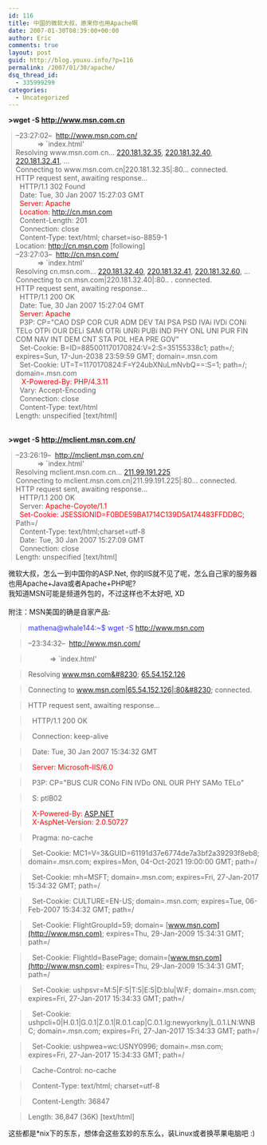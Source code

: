 ```yaml
---
id: 116
title: 中国的微软大叔，原来你也用Apache啊
date: 2007-01-30T08:39:00+00:00
author: Eric
comments: true
layout: post
guid: http://blog.youxu.info/?p=116
permalink: /2007/01/30/apache/
dsq_thread_id:
  - 335999299
categories:
  - Uncategorized
---
```

<span style="font-weight: bold;">>wget -S <a href="http://www.msn.com.cn">http://www.msn.com.cn</a></span>

<blockquote style="border-left: 1px solid rgb(204, 204, 204); margin: 0pt 0pt 0pt 0.8ex; padding-left: 1ex;" class="gmail_quote">
  <p>
    &#8211;23:27:02&#8211;&nbsp;&nbsp;<a href="http://www.msn.com.cn/">http://www.msn.com.cn/</a><br /> &nbsp;&nbsp;&nbsp;&nbsp;&nbsp;&nbsp;&nbsp;&nbsp;&nbsp;&nbsp; => `index.html'<br /> Resolving www.msn.com.cn&#8230; <a href="http://220.181.32.35">220.181.32.35</a>, <a href="http://220.181.32.40"> 220.181.32.40</a>, <a href="http://220.181.32.41">220.181.32.41</a>, &#8230;<br /> Connecting to www.msn.com.cn|220.181.32.35|:80&#8230; connected.<br /> HTTP request sent, awaiting response&#8230;<br /> &nbsp;&nbsp;HTTP/1.1 302 Found<br /> &nbsp;&nbsp;Date: Tue, 30 Jan 2007 15:27:03 GMT<br /> &nbsp;&nbsp;<span style="color: rgb(255, 0, 0);">Server: Apache</span><br /> &nbsp;&nbsp;<span style="color: rgb(255, 0, 0);">Location: <a href="http://cn.msn.com">http://cn.msn.com</a></span><br /> &nbsp;&nbsp;Content-Length: 201<br /> &nbsp;&nbsp;Connection: close<br /> &nbsp;&nbsp;Content-Type: text/html; charset=iso-8859-1<br /> Location: <a href="http://cn.msn.com">http://cn.msn.com</a> [following]<br /> &#8211;23:27:03&#8211;&nbsp;&nbsp;<a href="http://cn.msn.com/">http://cn.msn.com/</a><br /> &nbsp;&nbsp;&nbsp;&nbsp;&nbsp;&nbsp;&nbsp;&nbsp;&nbsp;&nbsp; => `index.html'<br /> Resolving cn.msn.com&#8230; <a href="http://220.181.32.40">220.181.32.40</a>, <a href="http://220.181.32.41">220.181.32.41</a>, <a href="http://220.181.32.60">220.181.32.60</a>, &#8230;<br /> Connecting to cn.msn.com|220.181.32.40|:80.. . connected.<br /> HTTP request sent, awaiting response&#8230;<br /> &nbsp;&nbsp;HTTP/1.1 200 OK<br /> &nbsp;&nbsp;Date: Tue, 30 Jan 2007 15:27:04 GMT<br /> &nbsp;&nbsp;<span style="color: rgb(255, 0, 0);">Server: Apache</span><br /> &nbsp;&nbsp;P3P: CP="CAO DSP COR CUR ADM DEV TAI PSA PSD IVAi IVDi CONi TELo OTPi OUR DELi SAMi OTRi UNRi PUBi IND PHY ONL UNI PUR FIN COM NAV INT DEM CNT STA POL HEA PRE GOV"<br /> &nbsp;&nbsp;Set-Cookie: B=ID=885001170170824:V=2:S=35155338c1; path=/; expires=Sun, 17-Jun-2038 23:59:59 GMT; domain=.msn.com<br /> &nbsp;&nbsp;Set-Cookie: UT=T=1170170824:F=Y24ubXNuLmNvbQ==:S=1; path=/; domain=.msn.com<br /> &nbsp;&nbsp;<span style="color: rgb(255, 0, 0);"> X-Powered-By: PHP/4.3.11</span><br /> &nbsp;&nbsp;Vary: Accept-Encoding<br /> &nbsp;&nbsp;Connection: close<br /> &nbsp;&nbsp;Content-Type: text/html<br /> Length: unspecified [text/html]
  </p>
</blockquote>

<div>
  <br style="font-weight: bold;" /><span style="font-weight: bold;"> >wget -S <a href="http://mclient.msn.com.cn/">http://mclient.msn.com.cn/</a></span></p> 
  
  <blockquote style="border-left: 1px solid rgb(204, 204, 204); margin: 0pt 0pt 0pt 0.8ex; padding-left: 1ex;" class="gmail_quote">
    <p>
      &#8211;23:26:19&#8211;&nbsp; <a href="http://mclient.msn.com.cn/">http://mclient.msn.com.cn/</a><br /> &nbsp;&nbsp;&nbsp;&nbsp;&nbsp;&nbsp;&nbsp;&nbsp;&nbsp;&nbsp; => `index.html'<br /> Resolving mclient.msn.com.cn&#8230; <a href="http://211.99.191.225">211.99.191.225</a><br /> Connecting to mclient.msn.com.cn|211.99.191.225|:80&#8230; connected.<br /> HTTP request sent, awaiting response&#8230;<br /> &nbsp; HTTP/1.1 200 OK<br /> &nbsp; Server: <span style="color: rgb(255, 0, 0);">Apache-Coyote/1.1</span><br /> &nbsp; <span style="color: rgb(255, 0, 0);"> Set-Cookie: JSESSIONID=F0BDE59BA1714C139D5A174483FFDDBC;</span> Path=/<br /> &nbsp; Content-Type: text/html;charset=utf-8<br /> &nbsp; Date: Tue, 30 Jan 2007 15:27:09 GMT<br /> &nbsp; Connection: close<br /> Length: unspecified [text/html]
    </p>
  </blockquote>
  
  <p>
    微软大叔，怎么一到中国你的ASP.Net, 你的IIS就不见了呢，怎么自己家的服务器也用Apache+Java或者Apache+PHP呢?<br /> 我知道MSN可能是频道外包的，不过这样也不太好吧, XD<br /> &nbsp;<br /> 附注：MSN美国的确是自家产品:
  </p>
</div>

> <span style="color: rgb(51, 51, 255);">mathena@whale144:~$ wget -S <a href="http://www.msn.com">http://www.msn.com</a></span>
  
> &#8211;23:34:32&#8211;&nbsp; <http://www.msn.com/>
  
> &nbsp;&nbsp;&nbsp;&nbsp;&nbsp;&nbsp;&nbsp;&nbsp;&nbsp;&nbsp; => \`index.html'
  
> Resolving www.msn.com&#8230;  [65.54.152.126](http://65.54.152.126)
  
> Connecting to www.msn.com|65.54.152.126|:80&#8230; connected.
  
> HTTP request sent, awaiting response&#8230;
  
> &nbsp; HTTP/1.1 200 OK
  
> &nbsp; Connection: keep-alive
  
> &nbsp; Date: Tue, 30 Jan 2007 15:34:32 GMT
  
> &nbsp;  <span style="color: rgb(255, 0, 0);">Server: Microsoft-IIS/6.0</span>
  
> &nbsp; P3P: CP="BUS CUR CONo FIN IVDo ONL OUR PHY SAMo TELo"
  
> &nbsp; S: ptlB02
  
> <span style="color: rgb(255, 0, 0);">&nbsp; X-Powered-By: <a href="http://ASP.NET">ASP.NET</a></span> <br style="color: rgb(255, 0, 0);" /><span style="color: rgb(255, 0, 0);">&nbsp; X-AspNet-Version: 2.0.50727</span>
  
> &nbsp; Pragma: no-cache
  
> &nbsp; Set-Cookie: MC1=V=3&GUID=61191d37e6774de7a3bf2a39293f8eb8; domain=.msn.com; expires=Mon, 04-Oct-2021 19:00:00 GMT; path=/
  
> &nbsp; Set-Cookie: mh=MSFT; domain=.msn.com; expires=Fri, 27-Jan-2017 15:34:32 GMT; path=/
  
> &nbsp; Set-Cookie: CULTURE=EN-US; domain=.msn.com; expires=Tue, 06-Feb-2007 15:34:32 GMT; path=/
  
> &nbsp; Set-Cookie: FlightGroupId=59; domain= [www.msn.com](http://www.msn.com); expires=Thu, 29-Jan-2009 15:34:31 GMT; path=/
  
> &nbsp; Set-Cookie: FlightId=BasePage; domain=[www.msn.com](http://www.msn.com); expires=Thu, 29-Jan-2009 15:34:31 GMT; path=/
  
> &nbsp; Set-Cookie: ushpsvr=M:5|F:5|T:5|E:5|D:blu|W:F; domain=.msn.com; expires=Fri, 27-Jan-2017 15:34:33 GMT; path=/
  
> &nbsp; Set-Cookie: ushpcli=0|H.0.1|G.0.1|Z.0.1|R.0.1.cap|C.0.1.lg:newyorkny|L.0.1.LN:WNBC; domain=.msn.com; expires=Fri, 27-Jan-2017 15:34:33 GMT; path=/
  
> &nbsp; Set-Cookie: ushpwea=wc:USNY0996; domain=.msn.com; expires=Fri, 27-Jan-2017 15:34:33 GMT; path=/
  
> &nbsp; Cache-Control: no-cache
  
> &nbsp; Content-Type: text/html; charset=utf-8
  
> &nbsp; Content-Length: 36847
  
> Length: 36,847 (36K) [text/html] 

这些都是*nix下的东东，想体会这些玄妙的东东么，装Linux或者换苹果电脑吧 :)
